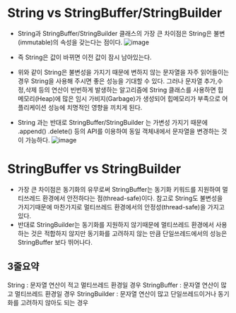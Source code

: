 # String vs StringBuffer/StringBuilder

- String과 StringBuffer/StringBuilder 클래스의 가장 큰 차이점은 String은 불변(immutable)의 속성을 갖는다는 점이다.
  ![image](https://img1.daumcdn.net/thumb/R1280x0/?scode=mtistory2&fname=https%3A%2F%2Ft1.daumcdn.net%2Fcfile%2Ftistory%2F99948B355E2F13350F)

- 즉 String은 값이 바뀌면 이전 값이 잠시 남아있는다.
- 위와 같이 String은 불변성을 가지기 때문에 변하지 않는 문자열을 자주 읽어들이는 경우 String을 사용해 주시면 좋은 성능을 기대할 수 있다. 그러나 문자열 추가,수정,삭제 등의 연산이 빈번하게 발생하는 알고리즘에 String 클래스를 사용하면 힙 메모리(Heap)에 많은 임시 가비지(Garbage)가 생성되어 힙메모리가 부족으로 어플리케이션 성능에 치명적인 영향을 끼치게 된다.
- String 과는 반대로 StringBuffer/StringBuilder 는 가변성 가지기 때문에 .append() .delete() 등의 API를 이용하여 동일 객체내에서 문자열을 변경하는 것이 가능하다.
  ![image](https://img1.daumcdn.net/thumb/R1280x0/?scode=mtistory2&fname=https%3A%2F%2Ft1.daumcdn.net%2Fcfile%2Ftistory%2F9923A9505E2F133608)

# StringBuffer vs StringBuilder

- 가장 큰 차이점은 동기화의 유무로써 StringBuffer는 동기화 키워드를 지원하여 멀티쓰레드 환경에서 안전하다는 점(thread-safe)이다. 참고로 String도 불변성을 가지기때문에 마찬가지로 멀티쓰레드 환경에서의 안정성(thread-safe)을 가지고 있다.
- 반대로 StringBuilder는 동기화를 지원하지 않기때문에 멀티쓰레드 환경에서 사용하는 것은 적합하지 않지만 동기화를 고려하지 않는 만큼 단일쓰레드에서의 성능은 StringBuffer 보다 뛰어나다.

## 3줄요약

String : 문자열 연산이 적고 멀티쓰레드 환경일 경우
StringBuffer : 문자열 연산이 많고 멀티쓰레드 환경일 경우
StringBuilder : 문자열 연산이 많고 단일쓰레드이거나 동기화를 고려하지 않아도 되는 경우
